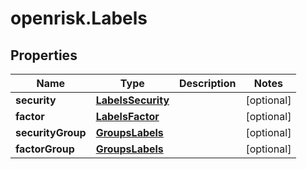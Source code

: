 # openrisk.Labels

## Properties

Name | Type | Description | Notes
------------ | ------------- | ------------- | -------------
**security** | [**LabelsSecurity**](LabelsSecurity.md) |  | [optional] 
**factor** | [**LabelsFactor**](LabelsFactor.md) |  | [optional] 
**securityGroup** | [**GroupsLabels**](GroupsLabels.md) |  | [optional] 
**factorGroup** | [**GroupsLabels**](GroupsLabels.md) |  | [optional] 


